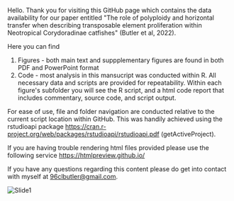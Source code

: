 

Hello. Thank you for visiting this GitHub page which contains the data availability for our paper entitled "The role of polyploidy and horizontal transfer when describing transposable element proliferation within Neotropical Corydoradinae catfishes" (Butler et al, 2022).

Here you can find
1) Figures -  both main text and suppplementary figures are found in both PDF and PowerPoint format
2) Code - most analysis in this mansucript was conducted within R. All necessary data and scripts are provided for repeatability. Within each figure's subfolder you will see the R script, and a html code report that includes commentary, source code, and script output.

For ease of use, file and folder navigation are conducted relative to the current script location within GitHub. This was handily achieved using the rstudioapi package https://cran.r-project.org/web/packages/rstudioapi/rstudioapi.pdf (getActiveProject).

If you are having trouble rendering html files provided please use the following service https://htmlpreview.github.io/

If you have any questions regarding this content please do get into contact with myself at 96clbutler@gmail.com. 


![Slide1](https://user-images.githubusercontent.com/71394626/206284134-abb21be9-d989-48fc-a019-3b14676626b1.jpeg)
